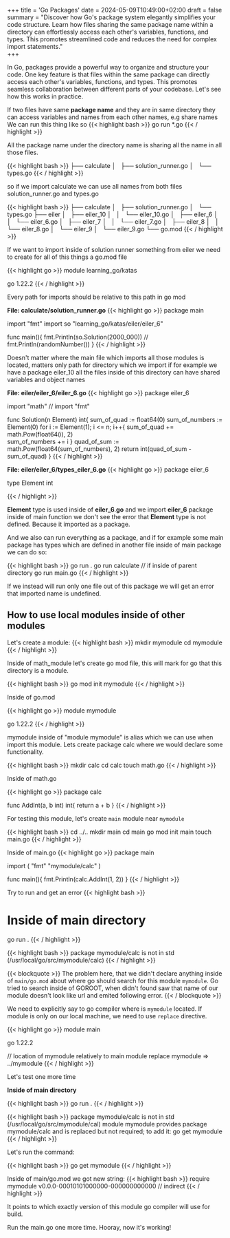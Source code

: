 +++
title = 'Go Packages'
date = 2024-05-09T10:49:00+02:00
draft = false
summary = "Discover how Go's package system elegantly simplifies your code structure.  Learn how files sharing the same package name within a directory can effortlessly access each other's variables, functions, and types. This promotes streamlined code and reduces the need for complex import statements."  
+++

In Go, packages provide a powerful way to organize and structure your code. One key feature is that files within the same package can directly access each other's variables, functions, and types. This promotes seamless collaboration between different parts of your codebase. Let's see how this works in practice.  

If two files have same **package name** and they are in same directory they can access variables and names from each other names, e.g share names
We can run this thing like so
{{< highlight bash  >}}
  go run *.go 
{{< / highlight  >}}

All the package name under the directory name is sharing all the name in all those files. 

{{< highlight bash  >}}
  ├── calculate
  │   ├── solution_runner.go
  │   └── types.go
{{< / highlight  >}}

so if we import calculate we can use all names from both files solution_runner.go and types.go

{{< highlight bash  >}}
  ├── calculate
  │   ├── solution_runner.go
  │   └── types.go
  ├── eiler
  │   ├── eiler_10
  │   │   └── eiler_10.go
  │   ├── eiler_6
  │   │   └── eiler_6.go
  │   ├── eiler_7
  │   │   └── eiler_7.go
  │   ├── eiler_8
  │   │   └── eiler_8.go
  │   └── eiler_9
  │       └── eiler_9.go
  └── go.mod
{{< / highlight  >}}

If we want to import inside of solution runner something from eiler we need to create for all of this things a go.mod file 

{{< highlight go >}}
module learning_go/katas

go 1.22.2
{{< / highlight >}}

Every path for imports should be relative to this path in go mod 

**File: calculate/solution_runner.go**
{{< highlight go >}}
package main

import "fmt"
import so "learning_go/katas/eiler/eiler_6"


func main(){
    fmt.Println(so.Solution(2000_000))
    // fmt.Println(randomNumber())
}
{{< / highlight >}}

Doesn't matter where the main file which imports all those modules is located, matters only path for directory which we import
if for example we have a package eiler_10 all the files inside of this directory can have shared variables and object names  

**File: eiler/eiler_6/eiler_6.go**
{{< highlight go >}}
package eiler_6

import "math"
// import "fmt"

func Solution(n Element) int{
    sum_of_quad := float64(0)
    sum_of_numbers := Element(0)
    for i := Element(1); i <= n; i++{
        sum_of_quad += math.Pow(float64(i), 2)  
        sum_of_numbers += i
    }
    quad_of_sum := math.Pow(float64(sum_of_numbers), 2)
    return int(quad_of_sum - sum_of_quad)
}
{{< / highlight >}}

**File: eiler/eiler_6/types_eiler_6.go**
{{< highlight go >}}
package eiler_6


type Element int
	
{{< / highlight >}}

**Element** type is used inside of  **eiler_6**.**go** and we import **eiler_6** package inside of main function we don't see the error that **Element** type is not defined.  Because it imported as a package.

And we also can run everything as a package, and if for example some main package has types which 
are defined in another file inside of main package we can do so:

{{< highlight bash >}}
  go run .
  go run calculate // if inside of parent directory
  go run main.go
{{< / highlight >}}


If we instead will run only one file out of this package we will get an error that imported name is undefined.

## How to use local modules inside of other modules
Let's create a module:
{{< highlight bash >}}
  mkdir mymodule 
  cd mymodule
{{< / highlight >}}

Inside of math_module let's create go mod file, this will mark for go that this directory is a module. 

{{< highlight bash >}}
  go mod init mymodule
{{< / highlight >}}

Inside of go.mod

{{< highlight go >}}
module mymodule

go 1.22.2
{{< / highlight >}}

mymodule inside of "module mymodule" is alias which we can use when import this module. 
Lets create package calc where we would declare some functionality. 

{{< highlight bash >}}
  mkdir calc
  cd calc
  touch math.go
{{< / highlight >}}

Inside of math.go

{{< highlight go >}}
package calc


func AddInt(a, b int) int{
    return a + b
}
{{< / highlight >}}

For testing this module, let's create `main` module near `mymodule` 

{{< highlight bash >}}
  cd ../..
  mkdir main
  cd main
  go mod init main
  touch main.go
{{< / highlight >}}

Inside of main.go
{{< highlight go >}}
package main

import (
    "fmt"
    "mymodule/calc"
)


func main(){
    fmt.Println(calc.AddInt(1, 2))
}
{{< / highlight >}}

Try to run and get an error 
{{< highlight bash >}}
  # Inside of main directory
  go run .
{{< / highlight >}}

{{< highlight bash >}}
  package mymodule/calc  is not in std (/usr/local/go/src/mymodule/calc)
{{< / highlight >}}

{{< blockquote >}}
 The problem here, that we didn't declare anything inside of `main/go.mod` about where go should search for this module `mymodule`.  Go tried to search inside of GOROOT, when didn't found saw that name of our module doesn't look like url and emited following error. 
{{< / blockquote >}}

We need to explicitly say to go compiler where is `mymodule` located. If module is only on our local machine, we need to use `replace` directive. 

{{< highlight go >}}
module main

go 1.22.2

// location of mymodule relatively to main module
replace mymodule => ../mymodule
{{<  / highlight >}}

Let's test one more time

**Inside of main directory**

{{<   highlight bash >}}
  go run .
{{<  / highlight >}}

{{< highlight bash >}}
  package mymodule/calc  is not in std (/usr/local/go/src/mymodule/cal)
  module mymodule provides package mymodule/calc and is replaced but not required; to add it:
  go get mymodule
{{< / highlight >}}

Let's run the command:

{{<   highlight bash >}}
  go get mymodule
{{<  / highlight >}}

Inside of main/go.mod we got new string: 
{{<   highlight bash >}}
  require mymodule v0.0.0-00010101000000-000000000000 // indirect 
{{<  / highlight >}}

It points to which exactly version of this module go compiler will use for build.

Run the main.go one more time. Hooray, now it's working!

